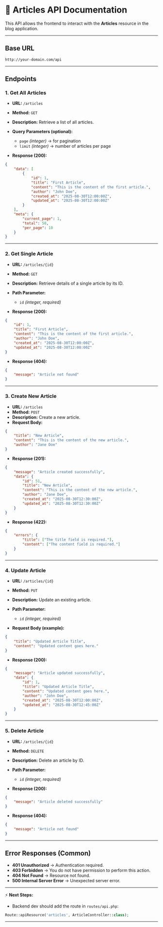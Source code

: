 # 📘 Articles API Documentation

This API allows the frontend to interact with the **Articles** resource in the blog application.

---

## Base URL

```
http://your-domain.com/api
```

---

## Endpoints

### 1. **Get All Articles**

-   **URL:** `/articles`
-   **Method:** `GET`
-   **Description:** Retrieve a list of all articles.
-   **Query Parameters (optional):**

    -   `page` _(integer)_ → for pagination
    -   `limit` _(integer)_ → number of articles per page

-   **Response (200):**

```json
{
    "data": [
        {
            "id": 1,
            "title": "First Article",
            "content": "This is the content of the first article.",
            "author": "John Doe",
            "created_at": "2025-08-30T12:00:00Z",
            "updated_at": "2025-08-30T12:00:00Z"
        }
    ],
    "meta": {
        "current_page": 1,
        "total": 50,
        "per_page": 10
    }
}
```

---

### 2. **Get Single Article**

-   **URL:** `/articles/{id}`
-   **Method:** `GET`
-   **Description:** Retrieve details of a single article by its ID.
-   **Path Parameter:**

    -   `id` _(integer, required)_

-   **Response (200):**

```json
{
    "id": 1,
    "title": "First Article",
    "content": "This is the content of the first article.",
    "author": "John Doe",
    "created_at": "2025-08-30T12:00:00Z",
    "updated_at": "2025-08-30T12:00:00Z"
}
```

-   **Response (404):**

```json
{
    "message": "Article not found"
}
```

---

### 3. **Create New Article**

-   **URL:** `/articles`
-   **Method:** `POST`
-   **Description:** Create a new article.
-   **Request Body:**

```json
{
    "title": "New Article",
    "content": "This is the content of the new article.",
    "author": "Jane Doe"
}
```

-   **Response (201):**

```json
{
    "message": "Article created successfully",
    "data": {
        "id": 51,
        "title": "New Article",
        "content": "This is the content of the new article.",
        "author": "Jane Doe",
        "created_at": "2025-08-30T12:30:00Z",
        "updated_at": "2025-08-30T12:30:00Z"
    }
}
```

-   **Response (422):**

```json
{
    "errors": {
        "title": ["The title field is required."],
        "content": ["The content field is required."]
    }
}
```

---

### 4. **Update Article**

-   **URL:** `/articles/{id}`
-   **Method:** `PUT`
-   **Description:** Update an existing article.
-   **Path Parameter:**

    -   `id` _(integer, required)_

-   **Request Body (example):**

```json
{
    "title": "Updated Article Title",
    "content": "Updated content goes here."
}
```

-   **Response (200):**

```json
{
    "message": "Article updated successfully",
    "data": {
        "id": 1,
        "title": "Updated Article Title",
        "content": "Updated content goes here.",
        "author": "John Doe",
        "created_at": "2025-08-30T12:00:00Z",
        "updated_at": "2025-08-30T12:45:00Z"
    }
}
```

---

### 5. **Delete Article**

-   **URL:** `/articles/{id}`
-   **Method:** `DELETE`
-   **Description:** Delete an article by ID.
-   **Path Parameter:**

    -   `id` _(integer, required)_

-   **Response (200):**

```json
{
    "message": "Article deleted successfully"
}
```

-   **Response (404):**

```json
{
    "message": "Article not found"
}
```

---

## Error Responses (Common)

-   **401 Unauthorized** → Authentication required.
-   **403 Forbidden** → You do not have permission to perform this action.
-   **404 Not Found** → Resource not found.
-   **500 Internal Server Error** → Unexpected server error.

---

⚡ **Next Steps:**

-   Backend dev should add the route in `routes/api.php`:

```php
Route::apiResource('articles', ArticleController::class);
```

---
